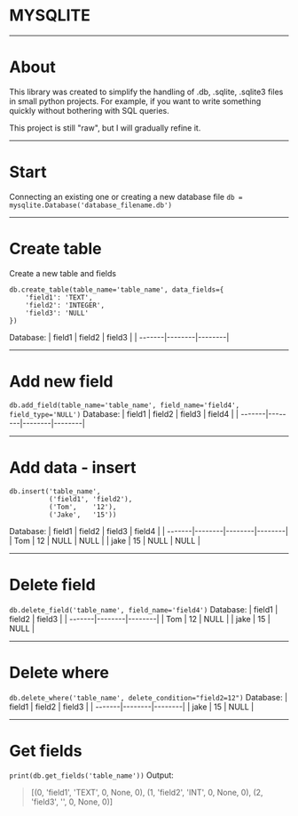 # MYSQLITE
___
# About

This library was created to simplify the handling of .db, .sqlite, .sqlite3 files
in small python projects.
For example, if you want to write something quickly without bothering with SQL queries.

This project is still "raw", but I will gradually refine it.
___
# Start
Connecting an existing one or creating a new database file
`db = mysqlite.Database('database_filename.db')`

___
# Create table
Create a new table and fields
```
db.create_table(table_name='table_name', data_fields={
    'field1': 'TEXT',
    'field2': 'INTEGER',
    'field3': 'NULL'
})
```
Database:
| field1 | field2 | field3 |
| -------|--------|--------|

___
# Add new field
`db.add_field(table_name='table_name', field_name='field4', field_type='NULL')`
Database:
| field1 | field2 | field3 | field4 |
| -------|--------|--------|--------|

___
# Add data - insert
```
db.insert('table_name',
          ('field1', 'field2'),
          ('Tom',    '12'),
          ('Jake',   '15'))
```
Database:
| field1 | field2 | field3 | field4 |
| -------|--------|--------|--------|
| Tom    | 12     | NULL   | NULL   |
| jake   | 15     | NULL   | NULL   |

___
# Delete field
`db.delete_field('table_name', field_name='field4')`
Database:
| field1 | field2 | field3 |
| -------|--------|--------|
| Tom    | 12     | NULL   |
| jake   | 15     | NULL   |

___
# Delete where
`db.delete_where('table_name', delete_condition="field2=12")`
Database:
| field1 | field2 | field3 |
| -------|--------|--------|
| jake   | 15     | NULL   |

___
# Get fields
`print(db.get_fields('table_name'))`
Output:
> [(0, 'field1', 'TEXT', 0, None, 0), (1, 'field2', 'INT', 0, None, 0), (2, 'field3', '', 0, None, 0)]

